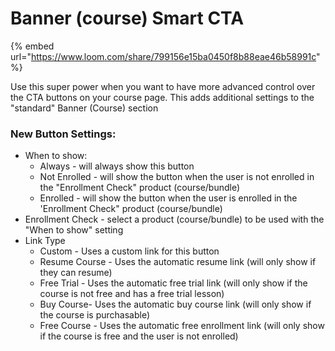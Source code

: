 # Banner \(course\) Smart CTA

{% embed url="https://www.loom.com/share/799156e15ba0450f8b88eae46b58991c" %}

Use this super power when you want to have more advanced control over the CTA buttons on your course page. This adds additional settings to the "standard" Banner \(Course\) section

### New Button Settings:

* When to show:
  * Always - will always show this button
  * Not Enrolled - will show the button when the user is not enrolled in the "Enrollment Check" product \(course/bundle\)
  * Enrolled - will show the button when the user is enrolled in the 'Enrollment Check" product \(course/bundle\)
* Enrollment Check - select a product \(course/bundle\) to be used with the "When to show" setting
* Link Type
  * Custom - Uses a custom link for this button
  * Resume Course - Uses the automatic resume link \(will only show if they can resume\)
  * Free Trial - Uses the automatic free trial link \(will only show if the course is not free and has a free trial lesson\)
  * Buy Course- Uses the automatic buy course link \(will only show if the course is purchasable\)
  * Free Course - Uses the automatic free enrollment link \(will only show if the course is free and the user is not enrolled\)



